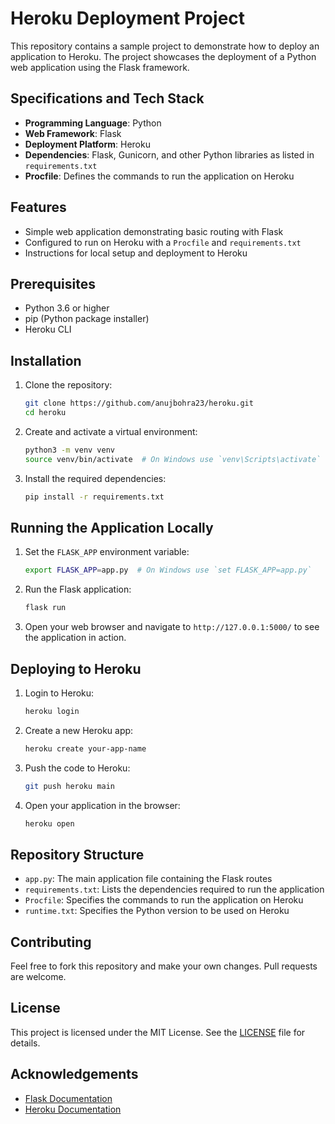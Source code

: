 # Heroku Deployment Project

This repository contains a sample project to demonstrate how to deploy an application to Heroku. The project showcases the deployment of a Python web application using the Flask framework.

## Specifications and Tech Stack

- **Programming Language**: Python
- **Web Framework**: Flask
- **Deployment Platform**: Heroku
- **Dependencies**: Flask, Gunicorn, and other Python libraries as listed in `requirements.txt`
- **Procfile**: Defines the commands to run the application on Heroku

## Features

- Simple web application demonstrating basic routing with Flask
- Configured to run on Heroku with a `Procfile` and `requirements.txt`
- Instructions for local setup and deployment to Heroku

## Prerequisites

- Python 3.6 or higher
- pip (Python package installer)
- Heroku CLI

## Installation

1. Clone the repository:
    ```bash
    git clone https://github.com/anujbohra23/heroku.git
    cd heroku
    ```

2. Create and activate a virtual environment:
    ```bash
    python3 -m venv venv
    source venv/bin/activate  # On Windows use `venv\Scripts\activate`
    ```

3. Install the required dependencies:
    ```bash
    pip install -r requirements.txt
    ```

## Running the Application Locally

1. Set the `FLASK_APP` environment variable:
    ```bash
    export FLASK_APP=app.py  # On Windows use `set FLASK_APP=app.py`
    ```

2. Run the Flask application:
    ```bash
    flask run
    ```

3. Open your web browser and navigate to `http://127.0.0.1:5000/` to see the application in action.

## Deploying to Heroku

1. Login to Heroku:
    ```bash
    heroku login
    ```

2. Create a new Heroku app:
    ```bash
    heroku create your-app-name
    ```

3. Push the code to Heroku:
    ```bash
    git push heroku main
    ```

4. Open your application in the browser:
    ```bash
    heroku open
    ```

## Repository Structure

- `app.py`: The main application file containing the Flask routes
- `requirements.txt`: Lists the dependencies required to run the application
- `Procfile`: Specifies the commands to run the application on Heroku
- `runtime.txt`: Specifies the Python version to be used on Heroku

## Contributing

Feel free to fork this repository and make your own changes. Pull requests are welcome.

## License

This project is licensed under the MIT License. See the [LICENSE](LICENSE) file for details.

## Acknowledgements

- [Flask Documentation](https://flask.palletsprojects.com/)
- [Heroku Documentation](https://devcenter.heroku.com/)
